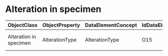 # Alteration in specimen

| ObjectClass | ObjectProperty | DataElementConcept | IdDataElementConcept | ConceptualDomain | DataElementConceptDefFR | DataElementConceptDefEN |
| ----------- | -------------- | ------------------ | -------------------- | ---------------- | ----------------------- | ----------------------- |
| Alteration in specimen | AlterationType | AlterationType | O15 | [OSIRIS:AlterationType](https://github.com/ylaizet/OSIRIS/blob/master/docs/ConceptualDomain/OSIRIS--AlterationType.md#OSIRIS:AlterationType) |  | General type of the detected genetic alteration (high level type) |

